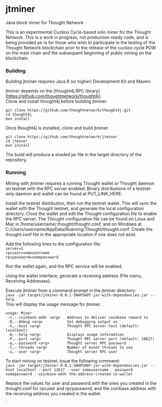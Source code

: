 # jtminer
Java block miner for Thought Network

This is an experimental Cuckoo Cycle-based solo miner for the Thought Network.
This is a work in progress, not production-ready code, and is being provided as-is for those who wish to participate in the testing of the Thought Network blockchain prior to the release of the cuckoo cycle POW on the main chain and the subsequent beginning of public mining on the blockchain.

### Building ###
Building jtminer requires Java 8 (or higher) Development Kit and Maven.

jtminer depends on the [thought4j RPC library] (https://github.com/thoughtnetwork/thought4j).  
Clone and install thought4j before building jtminer.

`git clone https://github.com/thoughtnetwork/thought4j.git`  
`cd thought4j`  
`mvn install`  

Once thought4j is installed, clone and build jtminer.

`git clone https://github.com/thoughtnetwork/jtminer`  
`cd jtminer`  
`mvn install`  

The build will produce a shaded jar file in the target directory of the repository.  

### Running ###
Mining with jtminer requires a running Thought wallet or Thought daemon on testnet with the RPC server enabled.  Binary distributions of a testnet-only daemon and wallet can be found at PUT_LINK_HERE.

Install the testnet distribution, then run the testnet wallet.  This will sync the wallet with the Thought testnet, and generate the local configuration directory.  Close the wallet and edit the Thought configuration file to enable the RPC server.  The Thought configuration file can be found on Linux and Mac in /home/username/.thought/thought.conf, and on Windows at C:/Users/username/AppData/Roaming/Thought/thought.conf.  Create the thought.conf file in the appropriate location if one does not exist.

Add the following lines to the configuration file:  
`server=1`  
`rpcuser=someusername`  
`rpcpassword=somepassword`  

Run the wallet again, and the RPC service will be enabled.

Using the wallet interface, generate a receiving address (File menu, Receiving Addresses).  

Execute jtminer from a command prompt in the jtminer directory:  
`java -jar target/jtminer-0.0.1-SNAPSHOT-jar-with-dependencies.jar --help`    
This will display the usage message for jtminer.    
```
usage: Miner
 -c,--coinbase-addr <arg>   Address to deliver coinbase reward to
 -D,--debug <arg>           Set debugging output on
 -h,--host <arg>            Thought RPC server host (default: localhost)
 -H,--help <arg>            Displays usage information
 -P,--port <arg>            Thought RPC server port (default: 10617)
 -p,--password <arg>        Thought server RPC password
 -t,--threads <arg>         Number of miner threads to use
 -u,--user <arg>            Thought server RPC user
```

To start mining on testnet, issue the following command:  
`java -jar target/jtminer-0.0.1-SNAPSHOT-jar-with-dependencies.jar --host localhost --port 11617 --user someusername --password somepassword --coinbase-addr the-address-created-in-wallet`  

Replace the values for user and password with the ones you created in the thought.conf for rpcuser and rpcpassword, and the coinbase address with the receiving address you created in the wallet.




`
  





